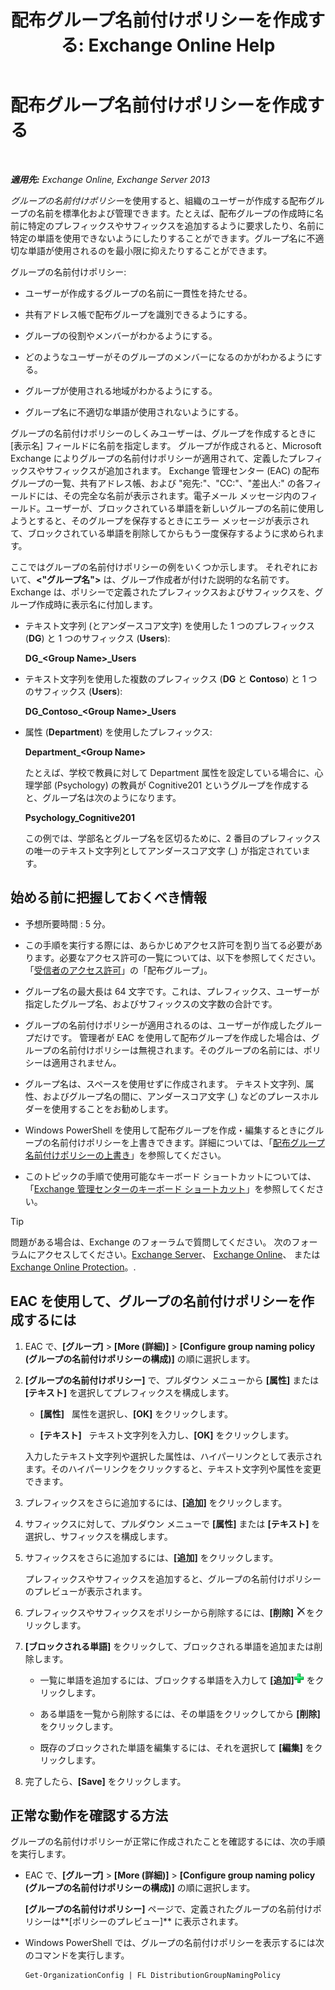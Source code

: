 ﻿---
title: '配布グループ名前付けポリシーを作成する: Exchange Online Help'
TOCTitle: 配布グループ名前付けポリシーを作成する
ms:assetid: b2ffb654-345d-4be1-be8e-83d28901373e
ms:mtpsurl: https://technet.microsoft.com/ja-jp/library/JJ218693(v=EXCHG.150)
ms:contentKeyID: 49115827
ms.date: 05/22/2018
mtps_version: v=EXCHG.150
ms.translationtype: HT
---

# 配布グループ名前付けポリシーを作成する

 

_**適用先:** Exchange Online, Exchange Server 2013_

*グループの名前付けポリシー*を使用すると、組織のユーザーが作成する配布グループの名前を標準化および管理できます。たとえば、配布グループの作成時に名前に特定のプレフィックスやサフィックスを追加するように要求したり、名前に特定の単語を使用できないようにしたりすることができます。グループ名に不適切な単語が使用されるのを最小限に抑えたりすることができます。

グループの名前付けポリシー:

  - ユーザーが作成するグループの名前に一貫性を持たせる。

  - 共有アドレス帳で配布グループを識別できるようにする。

  - グループの役割やメンバーがわかるようにする。

  - どのようなユーザーがそのグループのメンバーになるのかがわかるようにする。

  - グループが使用される地域がわかるようにする。

  - グループ名に不適切な単語が使用されないようにする。

グループの名前付けポリシーのしくみユーザーは、グループを作成するときに \[表示名\] フィールドに名前を指定します。 グループが作成されると、Microsoft Exchange によりグループの名前付けポリシーが適用されて、定義したプレフィックスやサフィックスが追加されます。 Exchange 管理センター (EAC) の配布グループの一覧、共有アドレス帳、および "宛先:"、"CC:"、"差出人:" の各フィールドには、その完全な名前が表示されます。電子メール メッセージ内のフィールド。ユーザーが、ブロックされている単語を新しいグループの名前に使用しようとすると、そのグループを保存するときにエラー メッセージが表示されて、ブロックされている単語を削除してからもう一度保存するように求められます。

ここではグループの名前付けポリシーの例をいくつか示します。 それぞれにおいて、**\<"グループ名"\>** は、グループ作成者が付けた説明的な名前です。Exchange は、ポリシーで定義されたプレフィックスおよびサフィックスを、グループ作成時に表示名に付加します。

  - テキスト文字列 (とアンダースコア文字) を使用した 1 つのプレフィックス (**DG**) と 1 つのサフィックス (**Users**):
    
    **DG\_\<Group Name\>\_Users**

  - テキスト文字列を使用した複数のプレフィックス (**DG** と **Contoso**) と 1 つのサフィックス (**Users**):
    
    **DG\_Contoso\_\<Group Name\>\_Users**

  - 属性 (**Department**) を使用したプレフィックス:
    
    **Department\_\<Group Name\>**
    
    たとえば、学校で教員に対して Department 属性を設定している場合に、心理学部 (Psychology) の教員が Cognitive201 というグループを作成すると、グループ名は次のようになります。
    
    **Psychology\_Cognitive201**
    
    この例では、学部名とグループ名を区切るために、2 番目のプレフィックスの唯一のテキスト文字列としてアンダースコア文字 (\_) が指定されています。

## 始める前に把握しておくべき情報

  - 予想所要時間 : 5 分。

  - この手順を実行する際には、あらかじめアクセス許可を割り当てる必要があります。必要なアクセス許可の一覧については、以下を参照してください。「[受信者のアクセス許可](recipients-permissions-exchange-2013-help.md)」の「配布グループ」。

  - グループ名の最大長は 64 文字です。これは、プレフィックス、ユーザーが指定したグループ名、およびサフィックスの文字数の合計です。

  - グループの名前付けポリシーが適用されるのは、ユーザーが作成したグループだけです。 管理者が EAC を使用して配布グループを作成した場合は、グループの名前付けポリシーは無視されます。そのグループの名前には、ポリシーは適用されません。

  - グループ名は、スペースを使用せずに作成されます。 テキスト文字列、属性、およびグループ名の間に、アンダースコア文字 (\_) などのプレースホルダーを使用することをお勧めします。

  - Windows PowerShell を使用して配布グループを作成・編集するときにグループの名前付けポリシーを上書きできます。詳細については、「[配布グループ名前付けポリシーの上書き](override-the-distribution-group-naming-policy-exchange-2013-help.md)」を参照してください。

  - このトピックの手順で使用可能なキーボード ショートカットについては、「[Exchange 管理センターのキーボード ショートカット](keyboard-shortcuts-in-the-exchange-admin-center-exchange-online-protection-help.md)」を参照してください。


> [!TIP]
> 問題がある場合は、Exchange のフォーラムで質問してください。 次のフォーラムにアクセスしてください。<A href="https://go.microsoft.com/fwlink/p/?linkid=60612">Exchange Server</A>、 <A href="https://go.microsoft.com/fwlink/p/?linkid=267542">Exchange Online</A>、 または <A href="https://go.microsoft.com/fwlink/p/?linkid=285351">Exchange Online Protection</A>。.



## EAC を使用して、グループの名前付けポリシーを作成するには

1.  EAC で、**\[グループ\]** \> **\[More (詳細)\]** \> **\[Configure group naming policy (グループの名前付けポリシーの構成)\]** の順に選択します。

2.  **\[グループの名前付けポリシー\]** で、プルダウン メニューから **\[属性\]** または **\[テキスト\]** を選択してプレフィックスを構成します。
    
      - **\[属性\]**   属性を選択し、**\[OK\]** をクリックします。
    
      - **\[テキスト\]**   テキスト文字列を入力し、**\[OK\]** をクリックします。
    
    入力したテキスト文字列や選択した属性は、ハイパーリンクとして表示されます。そのハイパーリンクをクリックすると、テキスト文字列や属性を変更できます。

3.  プレフィックスをさらに追加するには、**\[追加\]** をクリックします。

4.  サフィックスに対して、プルダウン メニューで **\[属性\]** または **\[テキスト\]** を選択し、サフィックスを構成します。

5.  サフィックスをさらに追加するには、**\[追加\]** をクリックします。
    
    プレフィックスやサフィックスを追加すると、グループの名前付けポリシーのプレビューが表示されます。

6.  プレフィックスやサフィックスをポリシーから削除するには、**\[削除\]** ![削除](images/JJ218693.37ba42c3-6f0d-42f3-b69b-ff912a99b5b7(EXCHG.150).gif "削除")をクリックします。

7.  **\[ブロックされる単語\]** をクリックして、ブロックされる単語を追加または削除します。
    
      - 一覧に単語を追加するには、ブロックする単語を入力して **\[追加\]**![電子メール移行で除外フォルダー用シンボルを追加する](images/JJ218693.444d5c83-821f-472c-b733-e84308e2531e(EXCHG.150).gif "電子メール移行で除外フォルダー用シンボルを追加する") をクリックします。
    
      - ある単語を一覧から削除するには、その単語をクリックしてから **\[削除\]** をクリックします。
    
      - 既存のブロックされた単語を編集するには、それを選択して **\[編集\]** をクリックします。

8.  完了したら、**\[Save\]** をクリックします。

## 正常な動作を確認する方法

グループの名前付けポリシーが正常に作成されたことを確認するには、次の手順を実行します。

  - EAC で、**\[グループ\]** \> **\[More (詳細)\]** \> **\[Configure group naming policy (グループの名前付けポリシーの構成)\]** の順に選択します。
    
    **\[グループの名前付けポリシー\]** ページで、定義されたグループの名前付けポリシーは**\[ポリシーのプレビュー\]** に表示されます。

  - Windows PowerShell では、グループの名前付けポリシーを表示するには次のコマンドを実行します。
    
        Get-OrganizationConfig | FL DistributionGroupNamingPolicy

